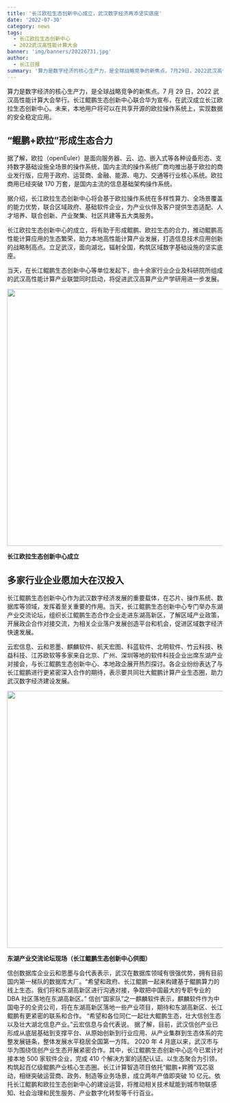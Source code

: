 ```yaml
---
title: '长江欧拉生态创新中心成立，武汉数字经济再添坚实底座'
date: '2022-07-30'
category: news
tags:
  - 长江欧拉生态创新中心
  - 2022武汉高性能计算大会
banner: 'img/banners/20220731.jpg'
author:
  - 长江日报
summary: '算力是数字经济的核心生产力，是全球战略竞争的新焦点。7月29日，2022武汉高性能计算大会举行。长江鲲鹏生态创新中心联合华为宣布，在武汉成立长江欧拉生态创新中心。未来，本地用户将可以在共享开源的欧拉操作系统上，实现数据的安全稳定应用。'
---
```


算力是数字经济的核心生产力，是全球战略竞争的新焦点。7 月 29 日，2022 武汉高性能计算大会举行。长江鲲鹏生态创新中心联合华为宣布，在武汉成立长江欧拉生态创新中心。未来，本地用户将可以在共享开源的欧拉操作系统上，实现数据的安全稳定应用。

## “鲲鹏+欧拉”形成生态合力

据了解，欧拉（openEuler）是面向服务器、云、边、嵌入式等各种设备形态、支持数字基础设施全场景的操作系统，国内主流的操作系统厂商均推出基于欧拉的商业发行版，应用于政府、运营商、金融、能源、电力、交通等行业核心系统。欧拉商用已经突破 170 万套，是国内主流的信息基础架构操作系统。

据介绍，长江欧拉生态创新中心将会基于欧拉操作系统在多样性算力、全场景覆盖的能力优势，联合区域政府、基础软件企业，为产业伙伴及客户提供生态适配、人才培养、联合创新、产业聚集、社区共建等五大类服务。

长江欧拉生态创新中心的成立，将有助于形成鲲鹏、欧拉生态的合力，推动鲲鹏高性能计算应用的生态繁荣，助力本地高性能计算产业发展，打造信息技术应用创新的战略制高点。立足武汉，面向湖北，辐射全国，构筑区域数字基础设施的坚实底座。

当天，在长江鲲鹏生态创新中心等单位发起下，由十余家行业企业及科研院所组成的武汉高性能计算产业联盟同时启动，将促进武汉高算产业产学研用进一步发展。

<img src="/img/news/20220731/001.png" width="600">

**长江欧拉生态创新中心成立**

## 多家行业企业愿加大在汉投入

长江鲲鹏生态创新中心作为武汉数字经济发展的重要载体，在芯片、操作系统、数据库等领域，发挥着至关重要的作用。当天，长江鲲鹏生态创新中心专门举办东湖产业交流论坛，组织长江鲲鹏生态合作企业走进东湖高新区，了解区域产业政策，开展政企合作对接交流，为相关企业落户发展创造平台和机会，促进区域数字经济快速发展。

云宏信息、云和恩墨、麒麟软件、航天宏图、科蓝软件、北明软件、竹云科技、秩益科技、江苏欧软等多家来自北京、广州、深圳等地的软件科技企业出席东湖产业对接会，与长江鲲鹏生态创新中心、本地政企展开热烈探讨。各企业纷纷表达了与长江鲲鹏进行更紧密深入合作的期待，表示要共同壮大鲲鹏计算产业生态圈，助力武汉数字经济建设发展。

<img src="/img/news/20220731/002.png" width="600">

**东湖产业交流论坛现场（长江鲲鹏生态创新中心供图）**

信创数据库企业云和恩墨与会代表表示，武汉在数据库领域有很强优势，拥有目前国内第一梯队的数据库大厂。“希望和政府、长江鲲鹏一起来构建基于鲲鹏算力的线上生态。我们将和东湖高新区进行沟通对接，争取把中国最大的专职专业的 DBA 社区落地在东湖高新区。”
信创“国家队”之一麒麟软件表示，麒麟软件作为中国电子的全资公司，将在东湖高新区落地一些产业项目，期待和东湖高新区、长江鲲鹏有更紧密的联系和合作。
“希望和各位同仁一起壮大鲲鹏生态，壮大信创生态以及壮大湖北信息产业。”云宏信息与会代表说。
据了解，目前，武汉信创产业已形成从底层基础到支撑平台、从原始创新到行业应用、从产业集群到生态体系的完整发展链条，整体发展水平稳居全国第一方阵。
2020 年 4 月底以来，武汉市与华为围绕信创产业生态开展紧密合作。其中，长江鲲鹏生态创新中心迄今已累计对接本地 500 家软件企业，完成 410 个解决方案的适配认证。以生态聚合为引领，构筑起百亿级鲲鹏产业核心生态圈。长江计算智造项目依托“鲲鹏+昇腾”双芯驱动，相继突破运营商、政务、制造等业务场景，成立两年产值即突破 10 亿元。依托长江鲲鹏和欧拉生态创新中心的建设运营，将推动相关技术赋能到城市物联感知、社会治理和民生服务、产业数字化转型等千行百业。
